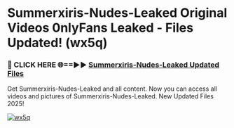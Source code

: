# Summerxiris-Nudes-Leaked Original Videos 0nlyFans Leaked - Files Updated! (wx5q)

<h3>🔴 CLICK HERE 🌐==►► <a href="https://tinyurl.com/yc6ubb5a" rel="nofollow">Summerxiris-Nudes-Leaked Updated Files</a></h3>

Get Summerxiris-Nudes-Leaked and all content. Now you can access all videos and pictures of Summerxiris-Nudes-Leaked. New Updated Files 2025!

[![wx5q](https://i.imgur.com/7eu0CRL.gif)](https://tinyurl.com/yc6ubb5a)
